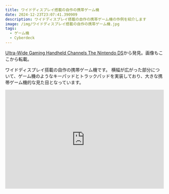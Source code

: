 ```yaml
---
title: ワイドディスプレイ搭載の自作の携帯ゲーム機
date: 2024-12-23T23:07:41.390909
description: ワイドディスプレイ搭載の自作の携帯ゲーム機の作例を紹介します
image: /img/ワイドディスプレイ搭載の自作の携帯ゲーム機.jpg
tags:
  - ゲーム機
  - Cyberdeck
---
```

[Ultra-Wide Gaming Handheld Channels The Nintendo DS](https://hackaday.com/2024/11/28/ultra-wide-gaming-handheld-channels-the-nintendo-ds/)から発見。画像もここから転載。

ワイドディスプレイ搭載の自作の携帯ゲーム機です。
横幅が広がった部分について、ゲーム機のようなキーパッドとトラックパッドを実装しており、大きな携帯ゲーム機的な見た目となっています。

<iframe width="100%" height="315" src="https://www.youtube.com/embed/PJccc3qpPh0" title="YouTube video player" frameborder="0" allow="accelerometer; autoplay; clipboard-write; encrypted-media; gyroscope; picture-in-picture" allowfullscreen></iframe>



